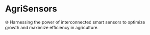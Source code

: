 # AgriSensors
🌐 Harnessing the power of interconnected smart sensors to optimize growth and maximize efficiency in agriculture.

